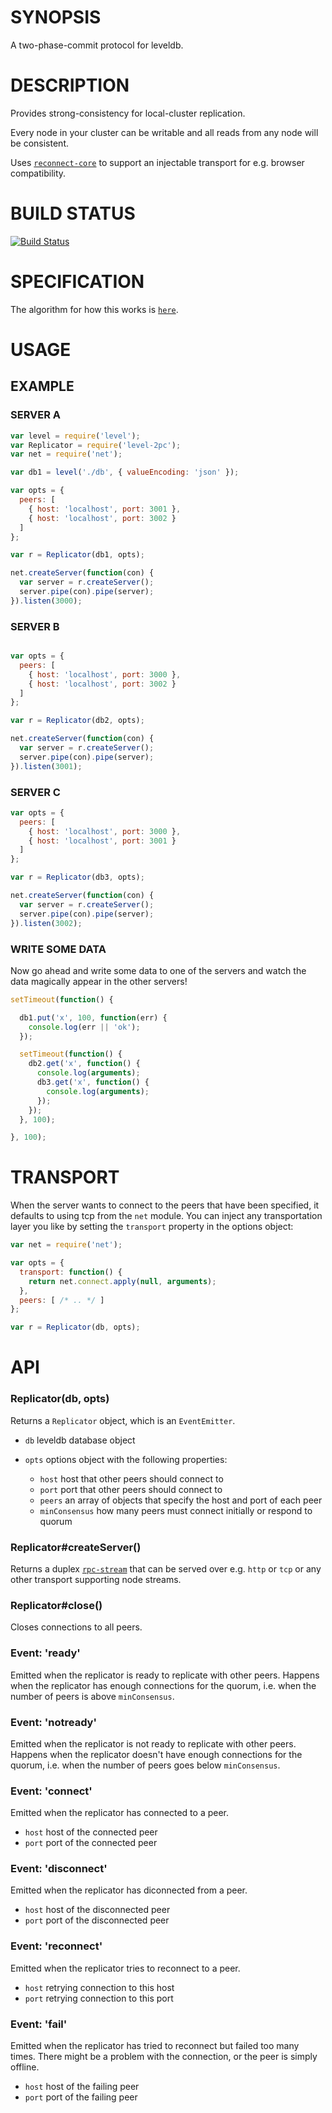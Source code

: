 # SYNOPSIS
A two-phase-commit protocol for leveldb.

# DESCRIPTION
Provides strong-consistency for local-cluster replication.

Every node in your cluster can be writable and all reads
from any node will be consistent.

Uses [`reconnect-core`](https://github.com/juliangruber/reconnect-core) to support an injectable transport for e.g. browser compatibility.

# BUILD STATUS
[![Build Status](http://img.shields.io/travis/hij1nx/level-2pc.svg?style=flat)](https://travis-ci.org/hij1nx/level-2pc)

# SPECIFICATION
The algorithm for how this works is [`here`](/SPEC.md).

# USAGE

## EXAMPLE

### SERVER A
```js
var level = require('level');
var Replicator = require('level-2pc');
var net = require('net');

var db1 = level('./db', { valueEncoding: 'json' });

var opts = {
  peers: [
    { host: 'localhost', port: 3001 },
    { host: 'localhost', port: 3002 }
  ]
};

var r = Replicator(db1, opts);

net.createServer(function(con) {
  var server = r.createServer();
  server.pipe(con).pipe(server);
}).listen(3000);
```

### SERVER B
```js

var opts = {
  peers: [
    { host: 'localhost', port: 3000 },
    { host: 'localhost', port: 3002 }
  ]
};

var r = Replicator(db2, opts);

net.createServer(function(con) {
  var server = r.createServer();
  server.pipe(con).pipe(server);
}).listen(3001);
```

### SERVER C
```js
var opts = {
  peers: [
    { host: 'localhost', port: 3000 },
    { host: 'localhost', port: 3001 }
  ]
};

var r = Replicator(db3, opts);

net.createServer(function(con) {
  var server = r.createServer();
  server.pipe(con).pipe(server);
}).listen(3002);
```

### WRITE SOME DATA
Now go ahead and write some data to one of the
servers and watch the data magically appear in
the other servers!

```js
setTimeout(function() {

  db1.put('x', 100, function(err) {
    console.log(err || 'ok');
  });

  setTimeout(function() {
    db2.get('x', function() {
      console.log(arguments);
      db3.get('x', function() {
        console.log(arguments);
      });
    });
  }, 100);

}, 100);
```

# TRANSPORT
When the server wants to connect to the peers
that have been specified, it defaults to using
tcp from the `net` module. You can inject any
transportation layer you like by setting the
`transport` property in the options object:

```js
var net = require('net');

var opts = {
  transport: function() {
    return net.connect.apply(null, arguments);
  },
  peers: [ /* .. */ ]
};

var r = Replicator(db, opts);
```

# API

### Replicator(db, opts)

Returns a `Replicator` object, which is an `EventEmitter`.

* `db` leveldb database object
* `opts` options object with the following properties:

  * `host` host that other peers should connect to
  * `port` port that other peers should connect to
  * `peers` an array of objects that specify the host and port of each peer
  * `minConsensus` how many peers must connect initially or respond to quorum

### Replicator#createServer()

Returns a duplex [`rpc-stream`](https://github.com/dominictarr/rpc-stream) that can be served over e.g. `http` or `tcp` or any other transport supporting node streams.

### Replicator#close()

Closes connections to all peers.

### Event: 'ready'

Emitted when the replicator is ready to replicate with other peers. Happens when the replicator has enough connections for the quorum, i.e. when the number of peers is above `minConsensus`.

### Event: 'notready'

Emitted when the replicator is not ready to replicate with other peers. Happens when the replicator doesn't have enough connections for the quorum, i.e. when the number of peers goes below `minConsensus`.

### Event: 'connect'

Emitted when the replicator has connected to a peer.

* `host` host of the connected peer
* `port` port of the connected peer

### Event: 'disconnect'

Emitted when the replicator has diconnected from a peer.

* `host` host of the disconnected peer
* `port` port of the disconnected peer

### Event: 'reconnect'

Emitted when the replicator tries to reconnect to a peer.

* `host` retrying connection to this host
* `port` retrying connection to this port

### Event: 'fail'

Emitted when the replicator has tried to reconnect but failed too many times. There might be a problem with the connection, or the peer is simply offline.

* `host` host of the failing peer
* `port` port of the failing peer